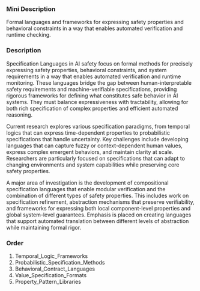 ### Mini Description

Formal languages and frameworks for expressing safety properties and behavioral constraints in a way that enables automated verification and runtime checking.

### Description

Specification Languages in AI safety focus on formal methods for precisely expressing safety properties, behavioral constraints, and system requirements in a way that enables automated verification and runtime monitoring. These languages bridge the gap between human-interpretable safety requirements and machine-verifiable specifications, providing rigorous frameworks for defining what constitutes safe behavior in AI systems. They must balance expressiveness with tractability, allowing for both rich specification of complex properties and efficient automated reasoning.

Current research explores various specification paradigms, from temporal logics that can express time-dependent properties to probabilistic specifications that handle uncertainty. Key challenges include developing languages that can capture fuzzy or context-dependent human values, express complex emergent behaviors, and maintain clarity at scale. Researchers are particularly focused on specifications that can adapt to changing environments and system capabilities while preserving core safety properties.

A major area of investigation is the development of compositional specification languages that enable modular verification and the combination of different types of safety properties. This includes work on specification refinement, abstraction mechanisms that preserve verifiability, and frameworks for expressing both local component-level properties and global system-level guarantees. Emphasis is placed on creating languages that support automated translation between different levels of abstraction while maintaining formal rigor.

### Order

1. Temporal_Logic_Frameworks
2. Probabilistic_Specification_Methods
3. Behavioral_Contract_Languages
4. Value_Specification_Formats
5. Property_Pattern_Libraries
